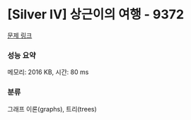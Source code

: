 # [Silver IV] 상근이의 여행 - 9372 

[문제 링크](https://www.acmicpc.net/problem/9372) 

### 성능 요약

메모리: 2016 KB, 시간: 80 ms

### 분류

그래프 이론(graphs), 트리(trees)

